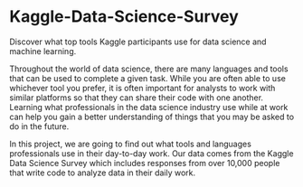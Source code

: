 # Kaggle-Data-Science-Survey
Discover what top tools Kaggle participants use for data science and machine learning.

Throughout the world of data science, there are many languages and tools that can be used to complete a given task. While you are often able to use whichever tool you prefer, it is often important for analysts to work with similar platforms so that they can share their code with one another. Learning what professionals in the data science industry use while at work can help you gain a better understanding of things that you may be asked to do in the future.

In this project, we are going to find out what tools and languages professionals use in their day-to-day work. Our data comes from the Kaggle Data Science Survey which includes responses from over 10,000 people that write code to analyze data in their daily work.
